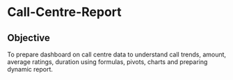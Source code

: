 # Call-Centre-Report

## Objective
To prepare dashboard on call centre data to understand call trends, amount, average ratings, duration using formulas, pivots, charts and preparing dynamic report.
